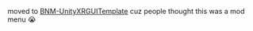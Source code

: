 moved to [BNM-UnityXRGUITemplate](https://github.com/lmkoo/BNM-UnityXRGUITemplate) cuz people thought this was a mod menu :sob:
